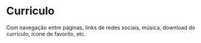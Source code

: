 # Curriculo
Com navegação entre páginas, links de redes sociais, música, download do currículo, icone de favorito, etc. 
